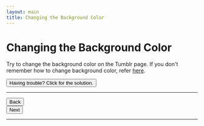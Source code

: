 ```yaml
---
layout: main
title: Changing the Background Color
---
```


# Changing the Background Color

Try to change the background color on the Tumblr page. If you don't remember how to change background color, refer <a href="mcwic.github.io/htmlblocks/htmlBuildingBlocks.html">here</a>.

<a href="../backgroundcolor_solution"><button type="button" class="btn btn-primary btn-lg">Having trouble? Click for the solution.</button></a>
 
---

<div class="row">
  <div class="col-md-1">
    <a href="../color"><button type="button" class="btn btn-primary btn-lg">Back</button></a>
  </div>
  <div class="col-md-1">
    <a href="../font"><button type="button" class="btn btn-primary btn-lg">Next</button></a>
  </div>
</div>

---